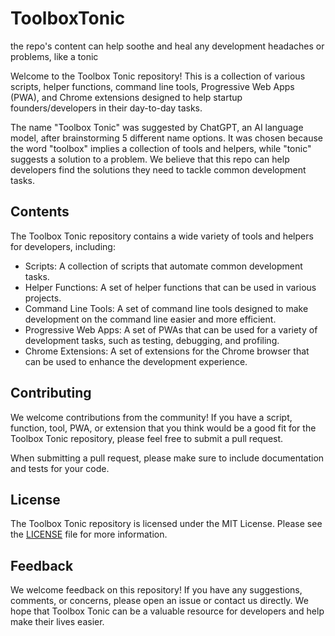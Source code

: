 # ToolboxTonic
 the repo's content can help soothe and heal any development headaches or problems, like a tonic

Welcome to the Toolbox Tonic repository! This is a collection of various scripts, helper functions, command line tools, Progressive Web Apps (PWA), and Chrome extensions designed to help startup founders/developers in their day-to-day tasks.

The name "Toolbox Tonic" was suggested by ChatGPT, an AI language model, after brainstorming 5 different name options. It was chosen because the word "toolbox" implies a collection of tools and helpers, while "tonic" suggests a solution to a problem. We believe that this repo can help developers find the solutions they need to tackle common development tasks.

Contents
--------

The Toolbox Tonic repository contains a wide variety of tools and helpers for developers, including:

-   Scripts: A collection of scripts that automate common development tasks.
-   Helper Functions: A set of helper functions that can be used in various projects.
-   Command Line Tools: A set of command line tools designed to make development on the command line easier and more efficient.
-   Progressive Web Apps: A set of PWAs that can be used for a variety of development tasks, such as testing, debugging, and profiling.
-   Chrome Extensions: A set of extensions for the Chrome browser that can be used to enhance the development experience.

Contributing
------------

We welcome contributions from the community! If you have a script, function, tool, PWA, or extension that you think would be a good fit for the Toolbox Tonic repository, please feel free to submit a pull request.

When submitting a pull request, please make sure to include documentation and tests for your code. 

License
-------

The Toolbox Tonic repository is licensed under the MIT License. Please see the [LICENSE](https://github.com/your-username/repo-name/blob/main/LICENSE) file for more information.

Feedback
--------

We welcome feedback on this repository! If you have any suggestions, comments, or concerns, please open an issue or contact us directly. We hope that Toolbox Tonic can be a valuable resource for developers and help make their lives easier.